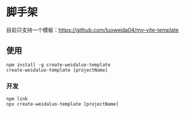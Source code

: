 # 脚手架
目前只支持一个模板：https://github.com/luoweida04/my-vite-template

## 使用
```
npm install -g create-weidaluo-template
create-weidaluo-template [projectName]
```
### 开发
```
npm link
npx create-weidaluo-template [projectName]
```
